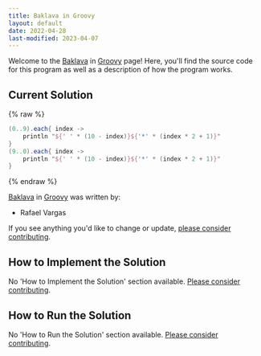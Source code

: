 ```yaml
---
title: Baklava in Groovy
layout: default
date: 2022-04-28
last-modified: 2023-04-07
---
```


Welcome to the [Baklava](https://sampleprograms.io/projects/baklava) in [Groovy](https://sampleprograms.io/languages/groovy) page! Here, you'll find the source code for this program as well as a description of how the program works.

## Current Solution

{% raw %}

```groovy
(0..9).each{ index ->
    println "${' ' * (10 - index)}${'*' * (index * 2 + 1)}"
}
(9..0).each{ index ->
    println "${' ' * (10 - index)}${'*' * (index * 2 + 1)}"
}
```

{% endraw %}

[Baklava](https://sampleprograms.io/projects/baklava) in [Groovy](https://sampleprograms.io/languages/groovy) was written by:

- Rafael Vargas

If you see anything you'd like to change or update, [please consider contributing](https://github.com/TheRenegadeCoder/sample-programs).

## How to Implement the Solution

No 'How to Implement the Solution' section available. [Please consider contributing](https://github.com/TheRenegadeCoder/sample-programs-website).

## How to Run the Solution

No 'How to Run the Solution' section available. [Please consider contributing](https://github.com/TheRenegadeCoder/sample-programs-website).
